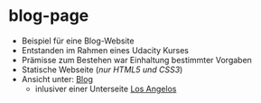 # blog-page

- Beispiel für eine Blog-Website
- Entstanden im Rahmen eines Udacity Kurses
- Prämisse zum Bestehen war Einhaltung bestimmter Vorgaben
- Statische Webseite (_nur HTML5 und CSS3_)
- Ansicht unter: [Blog](https://udacity-blog-project-mb.web.app/index.html)
  - inlusiver einer Unterseite [Los Angelos](https://udacity-blog-project-mb.web.app/los-angeles.html)

